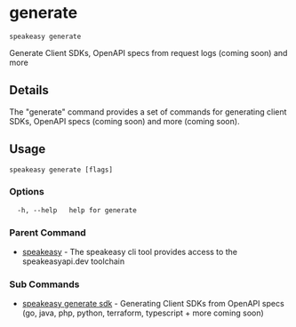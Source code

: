 # generate  
`speakeasy generate`  


Generate Client SDKs, OpenAPI specs from request logs (coming soon) and more  

## Details

The "generate" command provides a set of commands for generating client SDKs, OpenAPI specs (coming soon) and more (coming soon).

## Usage

```
speakeasy generate [flags]
```

### Options

```
  -h, --help   help for generate
```

### Parent Command

* [speakeasy](../README.md)	 - The speakeasy cli tool provides access to the speakeasyapi.dev toolchain
### Sub Commands

* [speakeasy generate sdk](sdk/README.md)	 - Generating Client SDKs from OpenAPI specs (go, java, php, python, terraform, typescript + more coming soon)
